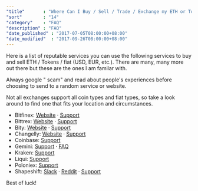 ```yaml
---
"title"       : "Where Can I Buy / Sell / Trade / Exchange my ETH or Tokens?"
"sort"        : "14"
"category"    : "FAQ"
"description" : "FAQ"
"date_published" : "2017-07-05T08:00:00+08:00"
"date_modified"  : "2017-09-26T08:00:00+08:00"
---
```



Here is a list of reputable services you can use the following services to buy and sell ETH / Tokens / fiat (USD, EUR, etc.). There are many, many more out there but these are the ones I am familar with.

Always google "<service name> scam" and read about people's experiences before choosing to send to a random service or website.

Not all exchanges support all coin types and fiat types, so take a look around to find one that fits your location and circumstances.

*   Bitfinex: [Website](https://www.bitfinex.com/) · [Support](https://www.bitfinex.com/support)
*   Bittrex: [Website](https://bittrex.com/Home/Markets) · [Support](https://bittrex.com/Home/Contact)
*   Bity: [Website](https://bity.com/af/jshkb37v) · [Support](mailto:support@bity.com)
*   Changelly: [Website](https://changelly.com/about) · [Support](mailto:support@changelly.com)
*   Coinbase: [Support](https://support.coinbase.com/)
*   Gemini: [Support](https://gemini24.zendesk.com/hc/en-us/requests/new) · [FAQ](https://gemini24.zendesk.com/hc/en-us)
*   Kraken: [Support](https://support.kraken.com/hc/en-us)
*   Liqui: [Support](https://liqui.freshdesk.com/support/home)
*   Poloniex: [Support](https://poloniex.com/support/)
*   Shapeshift: [Slack](https://shapeshiftcommunity.herokuapp.com/) · [Reddit](https://www.reddit.com/r/shapeshiftio) · [Support](https://shapeshift.zendesk.com/hc/en-us/requests/new)

Best of luck!
